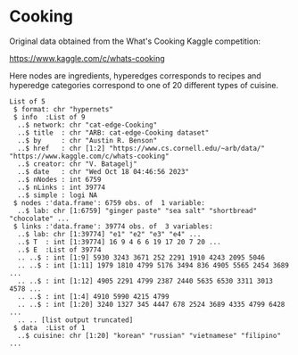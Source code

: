 # Cooking

Original data obtained from the What's Cooking Kaggle competition:

https://www.kaggle.com/c/whats-cooking

Here nodes are ingredients, hyperedges corresponds to recipes and hyperedge
categories correspond to one of 20 different types of cuisine.

```
List of 5
 $ format: chr "hypernets"
 $ info  :List of 9
  ..$ network: chr "cat-edge-Cooking"
  ..$ title  : chr "ARB: cat-edge-Cooking dataset"
  ..$ by     : chr "Austin R. Benson"
  ..$ href   : chr [1:2] "https://www.cs.cornell.edu/~arb/data/" "https://www.kaggle.com/c/whats-cooking"
  ..$ creator: chr "V. Batagelj"
  ..$ date   : chr "Wed Oct 18 04:46:56 2023"
  ..$ nNodes : int 6759
  ..$ nLinks : int 39774
  ..$ simple : logi NA
 $ nodes :'data.frame': 6759 obs. of  1 variable:
  ..$ lab: chr [1:6759] "ginger paste" "sea salt" "shortbread" "chocolate" ...
 $ links :'data.frame': 39774 obs. of  3 variables:
  ..$ lab: chr [1:39774] "e1" "e2" "e3" "e4" ...
  ..$ T  : int [1:39774] 16 9 4 6 6 19 17 20 7 20 ...
  ..$ E  :List of 39774
  .. ..$ : int [1:9] 5930 3243 3671 252 2291 1910 4243 2095 5046
  .. ..$ : int [1:11] 1979 1810 4799 5176 3494 836 4905 5565 2454 3689 ...
  .. ..$ : int [1:12] 4905 2291 4799 2387 2440 5635 6530 3311 3013 4578 ...
  .. ..$ : int [1:4] 4910 5990 4215 4799
  .. ..$ : int [1:20] 3240 1327 345 4447 678 2524 3689 4335 4799 6428 ...
  .. .. [list output truncated]
 $ data  :List of 1
  ..$ cuisine: chr [1:20] "korean" "russian" "vietnamese" "filipino" ...
```
